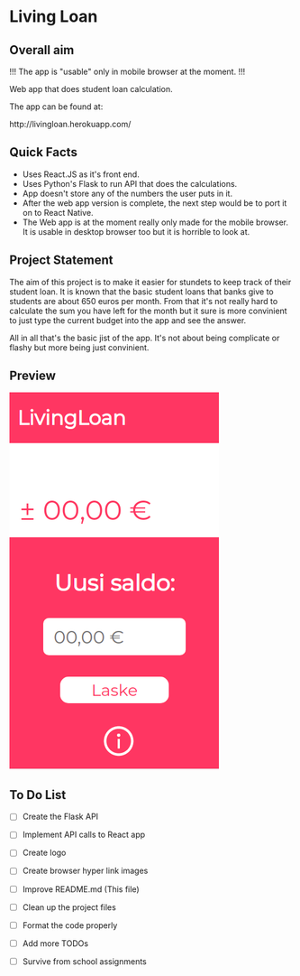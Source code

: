 <h1> Living Loan </h1>

<h2>Overall aim</h2>
<p> !!! The app is "usable" only in mobile browser at the moment. !!!
<p> Web app that does student loan calculation.</p> 
<p>The app can be found at: </p>
<a>http://livingloan.herokuapp.com/</a> 

<h2>Quick Facts</h2>

- Uses React.JS as it's front end.
- Uses Python's Flask to run API that does the calculations.
- App doesn't store any of the numbers the user puts in it.
- After the web app version is complete, the next step would be to port it on to React Native.
- The Web app is at the moment really only made for the mobile browser. It is usable in desktop browser too but it is horrible to look at.

<h2>Project Statement</h2>
<p>The aim of this project is to make it easier for stundets to keep track of their student loan. It is known that the basic student loans that banks give to students are about 650 euros per month. From that it's not really hard to calculate the sum you have left for the month but it sure is more convinient to just type the current budget into the app and see the answer.</p>
<p>All in all that's the basic jist of the app. It's not about being complicate or flashy but more being just convinient. 


<h2>Preview</h2>

<img src="./src/assets/livingloan_prew1.png">

<h2>To Do List</h2>

- [ ] Create the Flask API
- [ ] Implement API calls to React app
- [ ] Create logo
- [ ] Create browser hyper link images
- [ ] Improve README.md (This file)
- [ ] Clean up the project files
- [ ] Format the code properly
- [ ] Add more TODOs
- [ ] Survive from school assignments
  


